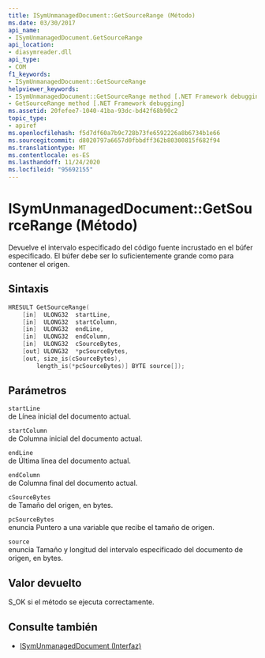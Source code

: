 ```yaml
---
title: ISymUnmanagedDocument::GetSourceRange (Método)
ms.date: 03/30/2017
api_name:
- ISymUnmanagedDocument.GetSourceRange
api_location:
- diasymreader.dll
api_type:
- COM
f1_keywords:
- ISymUnmanagedDocument::GetSourceRange
helpviewer_keywords:
- ISymUnmanagedDocument::GetSourceRange method [.NET Framework debugging]
- GetSourceRange method [.NET Framework debugging]
ms.assetid: 20fefee7-1040-41ba-93dc-bd42f68b90c2
topic_type:
- apiref
ms.openlocfilehash: f5d7df60a7b9c728b73fe6592226a8b6734b1e66
ms.sourcegitcommit: d8020797a6657d0fbbdff362b80300815f682f94
ms.translationtype: MT
ms.contentlocale: es-ES
ms.lasthandoff: 11/24/2020
ms.locfileid: "95692155"
---
```

# <a name="isymunmanageddocumentgetsourcerange-method"></a>ISymUnmanagedDocument::GetSourceRange (Método)

Devuelve el intervalo especificado del código fuente incrustado en el búfer especificado. El búfer debe ser lo suficientemente grande como para contener el origen.  
  
## <a name="syntax"></a>Sintaxis  
  
```cpp  
HRESULT GetSourceRange(  
    [in]  ULONG32  startLine,  
    [in]  ULONG32  startColumn,  
    [in]  ULONG32  endLine,  
    [in]  ULONG32  endColumn,  
    [in]  ULONG32  cSourceBytes,  
    [out] ULONG32  *pcSourceBytes,  
    [out, size_is(cSourceBytes),  
        length_is(*pcSourceBytes)] BYTE source[]);  
```  
  
## <a name="parameters"></a>Parámetros  

 `startLine`  
 de Línea inicial del documento actual.  
  
 `startColumn`  
 de Columna inicial del documento actual.  
  
 `endLine`  
 de Última línea del documento actual.  
  
 `endColumn`  
 de Columna final del documento actual.  
  
 `cSourceBytes`  
 de Tamaño del origen, en bytes.  
  
 `pcSourceBytes`  
 enuncia Puntero a una variable que recibe el tamaño de origen.  
  
 `source`  
 enuncia Tamaño y longitud del intervalo especificado del documento de origen, en bytes.  
  
## <a name="return-value"></a>Valor devuelto  

 S_OK si el método se ejecuta correctamente.  
  
## <a name="see-also"></a>Consulte también

- [ISymUnmanagedDocument (Interfaz)](isymunmanageddocument-interface.md)

